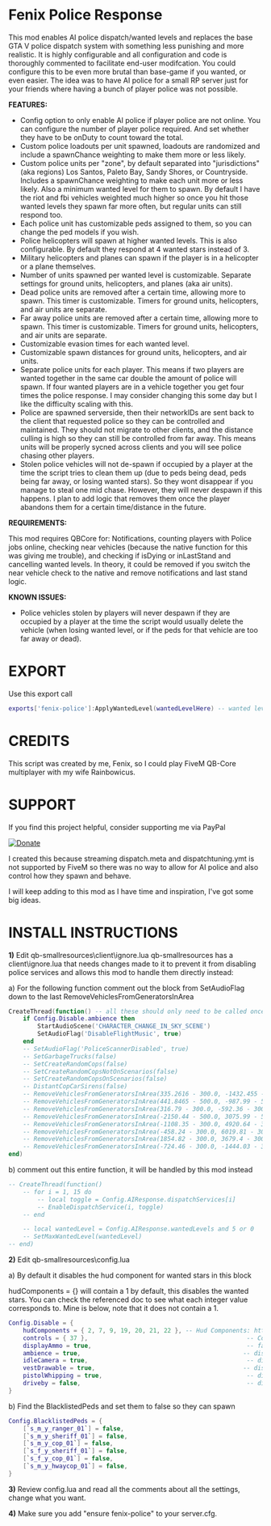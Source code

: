 # Fenix Police Response

This mod enables AI police dispatch/wanted levels and replaces the base GTA V police dispatch system with something less punishing and more realistic. It is highly configurable and all configuration and code is thoroughly commented
to facilitate end-user modifcation. You could configure this to be even more brutal than base-game if you wanted, or even easier. The idea was to have AI police for a small RP server just for your friends where having a bunch of player police was not possible. 

**FEATURES:**
- Config option to only enable AI police if player police are not online. You can configure the number of player police required. And set whether they have to be onDuty to count toward the total. 
- Custom police loadouts per unit spawned, loadouts are randomized and include a spawnChance weighting to make them more or less likely. 
- Custom police units per "zone", by default separated into "jurisdictions" (aka regions) Los Santos, Paleto Bay, Sandy Shores, or Countryside. Includes a spawnChance weighting to make each unit more or less likely. 
  Also a minimum wanted level for them to spawn. By default I have the riot and fbi vehicles weighted much higher so once you hit those wanted levels they spawn far more often, but regular units can still respond too. 
- Each police unit has customizable peds assigned to them, so you can change the ped models if you wish. 
- Police helicopters will spawn at higher wanted levels. This is also configurable. By default they respond at 4 wanted stars instead of 3. 
- Military helicopters and planes can spawn if the player is in a helicopter or a plane themselves.
- Number of units spawned per wanted level is customizable. Separate settings for ground units, helicopters, and planes (aka air units).
- Dead police units are removed after a certain time, allowing more to spawn. This timer is customizable. Timers for ground units, helicopters, and air units are separate.
- Far away police units are removed after a certain time, allowing more to spawn. This timer is customizable. Timers for ground units, helicopters, and air units are separate.
- Customizable evasion times for each wanted level. 
- Customizable spawn distances for ground units, helicopters, and air units.
- Separate police units for each player. This means if two players are wanted together in the same car double the amount of police will spawn. If four wanted players are in a vehicle together you get four times the police response.
  I may consider changing this some day but I like the difficulty scaling with this. 
- Police are spawned serverside, then their networkIDs are sent back to the client that requested police so they can be controlled and maintained. They should not migrate to other clients, and the distance culling is high so they can still be controlled from far away. This means units will be properly sycned across clients and you will see police chasing other players. 
- Stolen police vehicles will not de-spawn if occupied by a player at the time the script tries to clean them up (due to peds being dead, peds being far away, or losing wanted stars). So they wont disappear if you manage to steal one mid chase. However, they will never despawn if this happens. I plan to add logic that removes them once the player abandons them for a certain time/distance in the future. 

**REQUIREMENTS:**

This mod requires QBCore for: Notifications, counting players with Police jobs online, checking near vehicles (because the native function for this was giving me trouble), and checking if isDying or inLastStand and cancelling wanted levels. 
In theory, it could be removed if you switch the near vehicle check to the native and remove notifications and last stand logic.


**KNOWN ISSUES:**
- Police vehicles stolen by players will never despawn if they are occupied by a player at the time the script would usually delete the vehicle (when losing wanted level, or if the peds for that vehicle are too far away or dead).


# EXPORT

Use this export call 
```lua
exports['fenix-police']:ApplyWantedLevel(wantedLevelHere) -- wanted level can be 1 to 5, this ADDS the wantedLevelHere value to the existing wanted level!
```

# CREDITS

This script was created by me, Fenix, so I could play FiveM QB-Core multiplayer with my wife Rainbowicus. 

# SUPPORT

If you find this project helpful, consider supporting me via PayPal

[![Donate](https://www.paypalobjects.com/en_US/i/btn/btn_donateCC_LG.gif)](https://www.paypal.com/donate/?hosted_button_id=8UEUW7KYFSF48)

I created this because streaming dispatch.meta and dispatchtuning.ymt is not supported by FiveM so there was no way to 
allow for AI police and also control how they spawn and behave.

I will keep adding to this mod as I have time and inspiration, I've got some big ideas. 

# INSTALL INSTRUCTIONS

**1)** Edit qb-smallresources\client\ignore.lua
qb-smallresources has a client\ignore.lua that needs changes made to it to prevent it from disabling police services and allows this mod to handle them directly instead:

a) For the following function comment out the block from SetAudioFlag down to the last RemoveVehiclesFromGeneratorsInArea

```lua
CreateThread(function() -- all these should only need to be called once
    if Config.Disable.ambience then
        StartAudioScene('CHARACTER_CHANGE_IN_SKY_SCENE')
        SetAudioFlag('DisableFlightMusic', true)
    end
    -- SetAudioFlag('PoliceScannerDisabled', true)
    -- SetGarbageTrucks(false)
    -- SetCreateRandomCops(false)
    -- SetCreateRandomCopsNotOnScenarios(false)
    -- SetCreateRandomCopsOnScenarios(false)
    -- DistantCopCarSirens(false)
    -- RemoveVehiclesFromGeneratorsInArea(335.2616 - 300.0, -1432.455 - 300.0, 46.51 - 300.0, 335.2616 + 300.0, -1432.455 + 300.0, 46.51 + 300.0) -- central los santos medical center
    -- RemoveVehiclesFromGeneratorsInArea(441.8465 - 500.0, -987.99 - 500.0, 30.68 - 500.0, 441.8465 + 500.0, -987.99 + 500.0, 30.68 + 500.0)     -- police station mission row
    -- RemoveVehiclesFromGeneratorsInArea(316.79 - 300.0, -592.36 - 300.0, 43.28 - 300.0, 316.79 + 300.0, -592.36 + 300.0, 43.28 + 300.0)         -- pillbox
    -- RemoveVehiclesFromGeneratorsInArea(-2150.44 - 500.0, 3075.99 - 500.0, 32.8 - 500.0, -2150.44 + 500.0, -3075.99 + 500.0, 32.8 + 500.0)      -- military
    -- RemoveVehiclesFromGeneratorsInArea(-1108.35 - 300.0, 4920.64 - 300.0, 217.2 - 300.0, -1108.35 + 300.0, 4920.64 + 300.0, 217.2 + 300.0)     -- nudist
    -- RemoveVehiclesFromGeneratorsInArea(-458.24 - 300.0, 6019.81 - 300.0, 31.34 - 300.0, -458.24 + 300.0, 6019.81 + 300.0, 31.34 + 300.0)       -- police station paleto
    -- RemoveVehiclesFromGeneratorsInArea(1854.82 - 300.0, 3679.4 - 300.0, 33.82 - 300.0, 1854.82 + 300.0, 3679.4 + 300.0, 33.82 + 300.0)         -- police station sandy
    -- RemoveVehiclesFromGeneratorsInArea(-724.46 - 300.0, -1444.03 - 300.0, 5.0 - 300.0, -724.46 + 300.0, -1444.03 + 300.0, 5.0 + 300.0)         -- REMOVE CHOPPERS WOW
end)
```



b) comment out this entire function, it will be handled by this mod instead

```lua
-- CreateThread(function()
    -- for i = 1, 15 do
        -- local toggle = Config.AIResponse.dispatchServices[i]
        -- EnableDispatchService(i, toggle)
    -- end

    -- local wantedLevel = Config.AIResponse.wantedLevels and 5 or 0
    -- SetMaxWantedLevel(wantedLevel)
-- end)
```




**2)** Edit qb-smallresources\config.lua

a) By default it disables the hud component for wanted stars in this block

hudComponents = {} will contain a 1 by default, this disables the wanted stars. You can check the referenced doc to see what each integer value corresponds to.
Mine is below, note that it does not contain a 1. 

```lua
Config.Disable = {
    hudComponents = { 2, 7, 9, 19, 20, 21, 22 }, -- Hud Components: https://docs.fivem.net/natives/?_0x6806C51AD12B83B8
    controls = { 37 },                                            -- Controls: https://docs.fivem.net/docs/game-references/controls/
    displayAmmo = true,                                           -- false disables ammo display
    ambience = true,                                             -- disables distance sirens, distance car alarms, flight music, etc
    idleCamera = true,                                            -- disables the idle cinematic camera
    vestDrawable = true,                                         -- disables the vest equipped when using heavy armor
    pistolWhipping = true,                                        -- disables pistol whipping
    driveby = false,                                              -- disables driveby
}
```

b) Find the BlacklistedPeds and set them to false so they can spawn

```lua
Config.BlacklistedPeds = {
    [`s_m_y_ranger_01`] = false,
    [`s_m_y_sheriff_01`] = false,
    [`s_m_y_cop_01`] = false,
    [`s_f_y_sheriff_01`] = false,
    [`s_f_y_cop_01`] = false,
    [`s_m_y_hwaycop_01`] = false,
}
```



**3)** Review config.lua and read all the comments about all the settings, change what you want.



**4)** Make sure you add "ensure fenix-police" to your server.cfg. 




